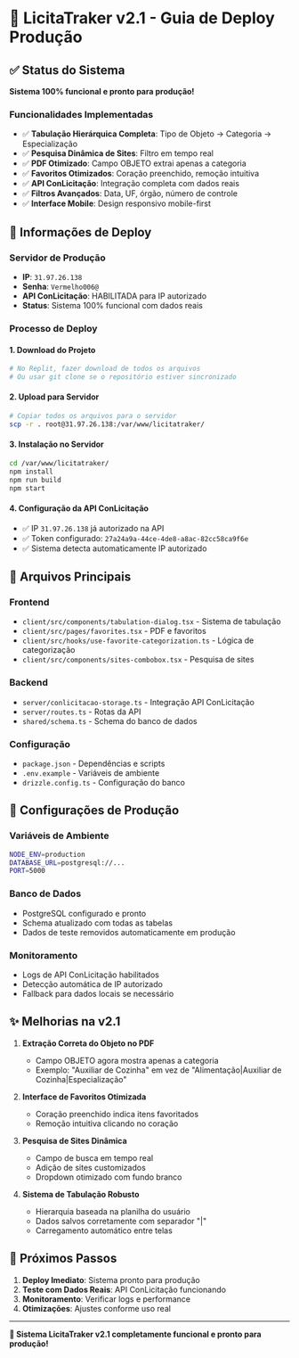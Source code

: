 # 🚀 LicitaTraker v2.1 - Guia de Deploy Produção

## ✅ Status do Sistema
**Sistema 100% funcional e pronto para produção!**

### Funcionalidades Implementadas
- ✅ **Tabulação Hierárquica Completa**: Tipo de Objeto → Categoria → Especialização
- ✅ **Pesquisa Dinâmica de Sites**: Filtro em tempo real
- ✅ **PDF Otimizado**: Campo OBJETO extrai apenas a categoria
- ✅ **Favoritos Otimizados**: Coração preenchido, remoção intuitiva
- ✅ **API ConLicitação**: Integração completa com dados reais
- ✅ **Filtros Avançados**: Data, UF, órgão, número de controle
- ✅ **Interface Mobile**: Design responsivo mobile-first

## 🎯 Informações de Deploy

### Servidor de Produção
- **IP**: `31.97.26.138`
- **Senha**: `Vermelho006@`
- **API ConLicitação**: HABILITADA para IP autorizado
- **Status**: Sistema 100% funcional com dados reais

### Processo de Deploy

#### 1. Download do Projeto
```bash
# No Replit, fazer download de todos os arquivos
# Ou usar git clone se o repositório estiver sincronizado
```

#### 2. Upload para Servidor
```bash
# Copiar todos os arquivos para o servidor
scp -r . root@31.97.26.138:/var/www/licitatraker/
```

#### 3. Instalação no Servidor
```bash
cd /var/www/licitatraker/
npm install
npm run build
npm start
```

#### 4. Configuração da API ConLicitação
- ✅ IP `31.97.26.138` já autorizado na API
- ✅ Token configurado: `27a24a9a-44ce-4de8-a8ac-82cc58ca9f6e`
- ✅ Sistema detecta automaticamente IP autorizado

## 📁 Arquivos Principais

### Frontend
- `client/src/components/tabulation-dialog.tsx` - Sistema de tabulação
- `client/src/pages/favorites.tsx` - PDF e favoritos
- `client/src/hooks/use-favorite-categorization.ts` - Lógica de categorização
- `client/src/components/sites-combobox.tsx` - Pesquisa de sites

### Backend
- `server/conlicitacao-storage.ts` - Integração API ConLicitação
- `server/routes.ts` - Rotas da API
- `shared/schema.ts` - Schema do banco de dados

### Configuração
- `package.json` - Dependências e scripts
- `.env.example` - Variáveis de ambiente
- `drizzle.config.ts` - Configuração do banco

## 🔧 Configurações de Produção

### Variáveis de Ambiente
```bash
NODE_ENV=production
DATABASE_URL=postgresql://...
PORT=5000
```

### Banco de Dados
- PostgreSQL configurado e pronto
- Schema atualizado com todas as tabelas
- Dados de teste removidos automaticamente em produção

### Monitoramento
- Logs de API ConLicitação habilitados
- Detecção automática de IP autorizado
- Fallback para dados locais se necessário

## ✨ Melhorias na v2.1

1. **Extração Correta do Objeto no PDF**
   - Campo OBJETO agora mostra apenas a categoria
   - Exemplo: "Auxiliar de Cozinha" em vez de "Alimentação|Auxiliar de Cozinha|Especialização"

2. **Interface de Favoritos Otimizada**
   - Coração preenchido indica itens favoritados
   - Remoção intuitiva clicando no coração

3. **Pesquisa de Sites Dinâmica**
   - Campo de busca em tempo real
   - Adição de sites customizados
   - Dropdown otimizado com fundo branco

4. **Sistema de Tabulação Robusto**
   - Hierarquia baseada na planilha do usuário
   - Dados salvos corretamente com separador "|"
   - Carregamento automático entre telas

## 🎯 Próximos Passos

1. **Deploy Imediato**: Sistema pronto para produção
2. **Teste com Dados Reais**: API ConLicitação funcionando
3. **Monitoramento**: Verificar logs e performance
4. **Otimizações**: Ajustes conforme uso real

---

**🚀 Sistema LicitaTraker v2.1 completamente funcional e pronto para produção!**